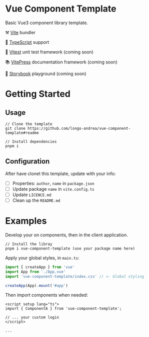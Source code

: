 # Vue Component Template

Basic Vue3 component library template.

   ⚒️ [Vite](https://vitejs.dev/) bundler

   🧱 [TypeScript](https://www.typescriptlang.org/) support

   🧪 [Vitest](https://vitest.dev/) unit test framework (coming soon)

   📚 [VitePress](https://vitepress.dev/) documentation framework (coming soon)

   📃 [Storybook](https://storybook.js.org/) playground (coming soon)

# Getting Started

## Usage

```
// Clone the template
git clone https://github.com/longo-andrea/vue-component-template#readme

// Install dependencies
pnpm i
```

## Configuration

After have clonet this template, update with your info:

- [ ] Properties: `author`, `name` in `package.json`
- [ ] Update package `name` in `vite.config.ts`
- [ ] Update `LICENCE.md`
- [ ] Clean up the `README.md`

# Examples

Develop your on components, then in the client application.

```
// Install the libray
pnpm i vue-component-template (use your package name here)
```

Apply your global styles, in `main.ts`:
```main.ts
import { createApp } from 'vue'
import App from './App.vue'
import 'vue-component-template/index.css' // <- Global styling

createApp(App).mount('#app')

```

Then import components when needed:

```App.vue
<script setup lang="ts">
import { ComponentA } from 'vue-component-template';

// ... your custom login
</script>

...
```